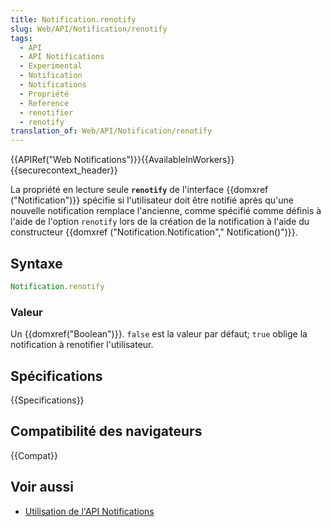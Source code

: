 ```yaml
---
title: Notification.renotify
slug: Web/API/Notification/renotify
tags:
  - API
  - API Notifications
  - Experimental
  - Notification
  - Notifications
  - Propriété
  - Reference
  - renotifier
  - renotify
translation_of: Web/API/Notification/renotify
---
```


{{APIRef("Web Notifications")}}{{AvailableInWorkers}}{{securecontext_header}}

La propriété en lecture seule **`renotify`** de l'interface {{domxref ("Notification")}} spécifie si l'utilisateur doit être notifié après qu'une nouvelle notification remplace l'ancienne, comme spécifié comme définis à l'aide de l'option `renotify` lors de la création de la notification à l'aide du constructeur {{domxref ("Notification.Notification"," Notification()")}}.

## Syntaxe

```js
Notification.renotify
```

### Valeur

Un {{domxref("Boolean")}}. `false` est la valeur par défaut; `true` oblige la notification à renotifier l'utilisateur.

## Spécifications

{{Specifications}}

## Compatibilité des navigateurs

{{Compat}}

## Voir aussi

- [Utilisation de l'API Notifications](/fr/docs/Web/API/Notifications_API/Using_the_Notifications_API)
